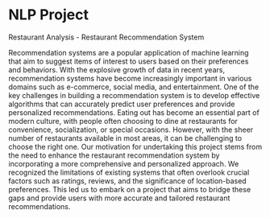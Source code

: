 # NLP Project
Restaurant Analysis - Restaurant Recommendation System

Recommendation systems are a popular application of machine learning that aim to suggest items of interest to users based on their preferences and behaviors. With the explosive growth of data in recent years, recommendation systems have become increasingly important in various domains such as e-commerce, social media, and entertainment. One of the key challenges in building a recommendation system is to develop effective algorithms that can accurately predict user preferences and provide personalized recommendations.
Eating out has become an essential part of modern culture, with people often choosing to dine at restaurants for convenience, socialization, or special occasions. However, with the sheer number of restaurants available in most areas, it can be challenging to choose the right one.
Our motivation for undertaking this project stems from the need to enhance the restaurant recommendation system by incorporating a more comprehensive and personalized approach. We recognized the limitations of existing systems that often overlook crucial factors such as ratings, reviews, and the significance of location-based preferences. This led us to embark on a project that aims to bridge these gaps and provide users with more accurate and tailored restaurant recommendations.
